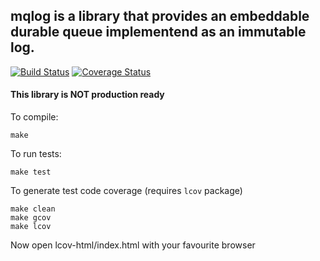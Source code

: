 ## mqlog is a library that provides an embeddable durable queue implementend as an immutable log.

[![Build Status](https://travis-ci.org/rbruggem/mqlog.svg?branch=master)](https://travis-ci.org/rbruggem/mqlog)  [![Coverage Status](https://coveralls.io/repos/github/rbruggem/mqlog/badge.svg)](https://coveralls.io/github/rbruggem/mqlog)

#### This library is NOT production ready

To compile:

`make`

To run tests:

`make test`

To generate test code coverage (requires `lcov` package)

```
make clean
make gcov
make lcov
```
Now open lcov-html/index.html with your favourite browser
